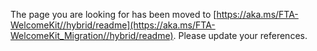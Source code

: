 The page you are looking for has been moved to [https://aka.ms/FTA-WelcomeKit//hybrid/readme](https://aka.ms/FTA-WelcomeKit_Migration//hybrid/readme). Please update your references.
